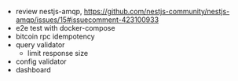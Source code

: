 - review nestjs-amqp, https://github.com/nestjs-community/nestjs-amqp/issues/15#issuecomment-423100933
- e2e test with docker-compose
- bitcoin rpc idempotency
- query validator
  - limit response size
- config validator
- dashboard
